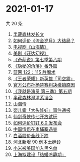 # 2021-01-17

共 20 条

<!-- BEGIN -->
<!-- 最后更新时间 Sun Jan 17 2021 23:16:44 GMT+0800 (CST) -->

1. [半藏森林发长文](https://www.zhihu.com/search?q=半藏森林)
2. [如何评价《流金岁月》大结局？](https://www.zhihu.com/search?q=流金岁月)
3. [电视剧《山海情》](https://www.zhihu.com/search?q=山海情)
4. [美剧《旺达幻视》](https://www.zhihu.com/search?q=旺达幻视)
5. [《奇葩说》第七季第八期](https://www.zhihu.com/search?q=奇葩说)
6. [《隐秘的角落》番外篇](https://www.zhihu.com/search?q=隐秘的角落)
7. [篮网 122：115 胜魔术](https://www.zhihu.com/search?q=哈登)
8. [《王者荣耀》新英雄「司空震」](https://www.zhihu.com/search?q=司空震)
9. [官方公布孙杨禁赛判决撤销原因](https://www.zhihu.com/search?q=孙杨)
10. [《我就是演员 第三季》第五期](https://www.zhihu.com/search?q=我就是演员)
11. [半藏森林澄清系误会](https://www.zhihu.com/search?q=半藏森林)
12. [山海情](https://www.zhihu.com/search?q=山海情)
13. [婴儿霜「大头娃娃」事件通报](https://www.zhihu.com/search?q=大头娃娃)
14. [仙剑奇侠传七开放试玩](https://www.zhihu.com/search?q=仙剑奇侠传七)
15. [如何评价钉钉 6.0 发布会](https://www.zhihu.com/search?q=钉钉)
16. [中国情侣在柬埔寨遇害](https://www.zhihu.com/search?q=中国情侣柬埔寨)
17. [白酒股价全线下跌](https://www.zhihu.com/search?q=白酒股大跌)
18. [河北新增 90 例本土确诊](https://www.zhihu.com/search?q=河北新增)
19. [小米被美国加入黑名单](https://www.zhihu.com/search?q=小米被制裁)
20. [上海拟建设「结婚冷静期」](https://www.zhihu.com/search?q=结婚冷静期)

<!-- END -->
